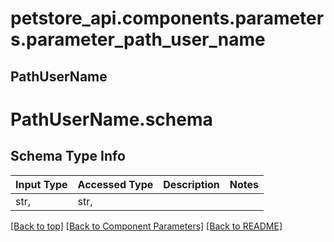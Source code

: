 <a name="top"></a>
# petstore_api.components.parameters.parameter_path_user_name
## PathUserName
# <a id="parameter_path_user_nameschema" >PathUserName.schema</a>

## Schema Type Info
Input Type | Accessed Type | Description | Notes
------------ | ------------- | ------------- | -------------
str,  | str,  |  |

[[Back to top]](#top) [[Back to Component Parameters]](../../../README.md#Component-Parameters) [[Back to README]](../../../README.md)
